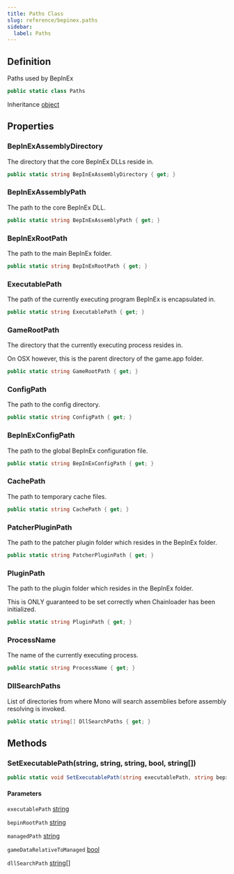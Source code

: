 ```yaml
---
title: Paths Class
slug: reference/bepinex.paths
sidebar:
  label: Paths
---
```


## Definition

Paths used by BepInEx

```csharp title="C#"
public static class Paths
```

Inheritance [object](https://learn.microsoft.com/dotnet/api/system.object/)

## Properties

### BepInExAssemblyDirectory

The directory that the core BepInEx DLLs reside in.

```csharp title="C#"
public static string BepInExAssemblyDirectory { get; }
```

### BepInExAssemblyPath

The path to the core BepInEx DLL.

```csharp title="C#"
public static string BepInExAssemblyPath { get; }
```

### BepInExRootPath

The path to the main BepInEx folder.

```csharp title="C#"
public static string BepInExRootPath { get; }
```

### ExecutablePath

The path of the currently executing program BepInEx is encapsulated in.

```csharp title="C#"
public static string ExecutablePath { get; }
```

### GameRootPath

The directory that the currently executing process resides in. <p>On OSX however, this is the parent directory of the game.app folder.</p>

```csharp title="C#"
public static string GameRootPath { get; }
```

### ConfigPath

The path to the config directory.

```csharp title="C#"
public static string ConfigPath { get; }
```

### BepInExConfigPath

The path to the global BepInEx configuration file.

```csharp title="C#"
public static string BepInExConfigPath { get; }
```

### CachePath

The path to temporary cache files.

```csharp title="C#"
public static string CachePath { get; }
```

### PatcherPluginPath

The path to the patcher plugin folder which resides in the BepInEx folder.

```csharp title="C#"
public static string PatcherPluginPath { get; }
```

### PluginPath

The path to the plugin folder which resides in the BepInEx folder. <p> This is ONLY guaranteed to be set correctly when Chainloader has been initialized. </p>

```csharp title="C#"
public static string PluginPath { get; }
```

### ProcessName

The name of the currently executing process.

```csharp title="C#"
public static string ProcessName { get; }
```

### DllSearchPaths

List of directories from where Mono will search assemblies before assembly resolving is invoked.

```csharp title="C#"
public static string[] DllSearchPaths { get; }
```

## Methods

### SetExecutablePath(string, string, string, bool, string[])

```csharp title="C#"
public static void SetExecutablePath(string executablePath, string bepinRootPath = null, string managedPath = null, bool gameDataRelativeToManaged = false, string[] dllSearchPath = null)
```

#### Parameters

`executablePath` [string](https://learn.microsoft.com/dotnet/api/system.string/)

`bepinRootPath` [string](https://learn.microsoft.com/dotnet/api/system.string/)

`managedPath` [string](https://learn.microsoft.com/dotnet/api/system.string/)

`gameDataRelativeToManaged` [bool](https://learn.microsoft.com/dotnet/api/system.boolean/)

`dllSearchPath` [string[]](https://learn.microsoft.com/dotnet/api/system.string/)
